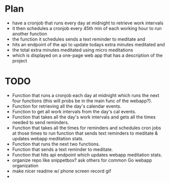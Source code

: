 # Plan
- have a cronjob that runs every day at midnight to retrieve work intervals
- it then schedules a cronjob every 45th min of each working hour to run another function
- the function it schedules sends a text reminder to meditate and
- hits an endpoint of the api to update todays extra minutes meditated and
- the total extra minutes meditated using micro meditations
- which is displayed on a one-page web app that has a description of the project

# TODO
- Function that runs a cronjob each day at midnight which runs the next four functions (this will probs be in the main func of the webapp?).
- Function for retrieving all the day's calendar events.
- Function to get all work intervals from the day's cal events.
- Function that takes all the day's work intervals and gets all the times needed to send reminders.
- Function that takes all the times for reminders and schedules cron jobs at those times to run function that sends text reminders to meditate & updates webapp meditation stats.
- Function that runs the next two functions.
- Function that sends a text reminder to meditate.
- Function that hits api endpoint which updates webapp meditation stats.
- organize repo like snippetbox? ask others for common Go webapp organization
- make nicer readme w/ phone screen record gif
- 